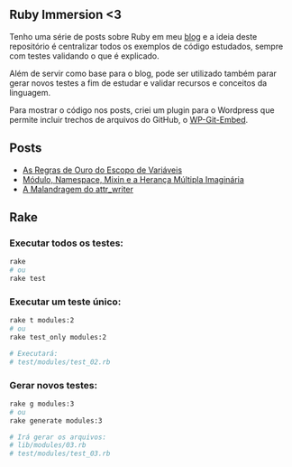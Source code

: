 Ruby Immersion <3
--------

Tenho uma série de posts sobre Ruby em meu [blog](#posts) e a ideia deste repositório é centralizar todos os exemplos de código estudados, sempre com testes validando o que é explicado.

Além de servir como base para o blog, pode ser utilizado também parar gerar novos testes a fim de estudar e validar recursos e conceitos da linguagem.

Para mostrar o código nos posts, criei um plugin para o Wordpress que permite incluir trechos de arquivos do GitHub, o  [WP-Git-Embed](https://github.com/gbaptista/wp-git-embed).

Posts
--------

* [As Regras de Ouro do Escopo de Variáveis](http://gbaptista.com/2013/02/14/as-regras-de-ouro-do-escopo-de-variaveis/)
* [Módulo, Namespace, Mixin e a Herança Múltipla Imaginária](http://gbaptista.com/2013/02/12/modulo-namespace-mixin-e-a-heranca-multipla-imaginaria/)
* [A Malandragem do attr_writer](http://gbaptista.com/2013/02/07/a-malandragem-do-attr_writer/)

Rake
--------

### Executar todos os testes:
```bash
rake
# ou
rake test
```

### Executar um teste único:
```bash
rake t modules:2
# ou
rake test_only modules:2

# Executará:
# test/modules/test_02.rb
```

### Gerar novos testes:
```bash
rake g modules:3
# ou
rake generate modules:3

# Irá gerar os arquivos:
# lib/modules/03.rb
# test/modules/test_03.rb
```
